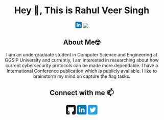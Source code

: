 <h1 align='center'>Hey 👋, This is Rahul Veer Singh</h1>
<p align = 'center'> 
 <a href = https://www.linkedin.com/in/rahulveersingh target='blank'><img src=https://github.com/edent/SuperTinyIcons/blob/master/images/svg/linkedin.svg height='20' weight='20'></a>
<a href =https://rahulveersingh.me target='blank'><img src=https://github.com/twbs/icons/blob/main/icons/globe2.svg height='20' weight='20'></a></p>
<h2 align='center'>About Me🤓</h2>
<p align='center'>I am an undergraduate student in Computer Science and Engineering at GGSIP University and currently, I am interested in researching about how current cybersecurity protocols can be made more dependable. I have a International Conference publication which is publicly available. I like to brainstorm my mind on capture the flag tasks.</p><h2 align='center'>Connect with me  📫 </h2>
<p align = 'center'> 
 <a href = https://github.com/rahulsingh237 target='blank'> <img src=https://github.com/edent/SuperTinyIcons/blob/master/images/svg/github.svg height='30' weight='30'/></a>
<a href = https://www.linkedin.com/in/rahulveersingh target='blank'> <img src=https://github.com/edent/SuperTinyIcons/blob/master/images/svg/linkedin.svg height='30' weight='30'/></a> 
<a href = https://twitter.com/rahulveer237 target='blank'> <img src=https://github.com/edent/SuperTinyIcons/blob/master/images/svg/twitter.svg height='30' weight='30'/></a>

<!--
**rahulsingh237/rahulsingh237** is a ✨ _special_ ✨ repository because its `README.md` (this file) appears on your GitHub profile.

Here are some ideas to get you started:

- 🔭 I’m currently working on ...
- 🌱 I’m currently learning ...
- 👯 I’m looking to collaborate on ...
- 🤔 I’m looking for help with ...
- 💬 Ask me about ...
- 📫 How to reach me: ...
- 😄 Pronouns: ...
- ⚡ Fun fact: ...
-->

